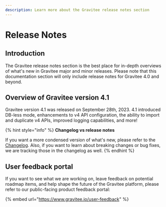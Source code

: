 ```yaml
---
description: Learn more about the Gravitee release notes section
---
```


# Release Notes

## Introduction

The Gravitee release notes section is the best place for in-depth overviews of what's new in Gravitee major and minor releases. Please note that this documentation section will only include release notes for Gravitee 4.0 and beyond.

## Overview of Gravitee version 4.1

Gravitee version 4.1 was released on September 28th, 2023. 4.1 introduced DB-less mode, enhancements to v4 API configuration, the ability to import and duplicate v4 APIs, improved logging capabilities, and more!

{% hint style="info" %}
**Changelog vs release notes**

If you want a more condensed version of what's new, please refer to the [Changelog](../changelog/apim-4.1.x.md). Also, if you want to learn about breaking changes or bug fixes, we are tracking those in the changelog as well.
{% endhint %}

## User feedback portal

If you want to see what we are working on, leave feedback on potential roadmap items, and help shape the future of the Gravitee platform, please refer to our public-facing product feedback portal:

{% embed url="https://www.gravitee.io/user-feedback" %}
